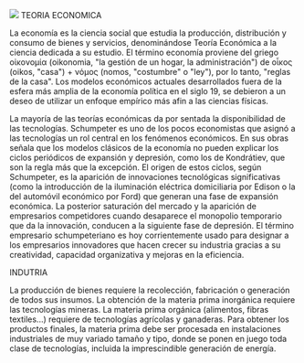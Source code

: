 ![](http://p84.cooltext.com/Rendered/Cool%20Text%20-%20Economa%20y%20Tecnologa%20284030636304166.png)
TEORIA ECONOMICA

La economía es la ciencia social que estudia la producción, distribución y consumo de bienes y servicios, denominándose Teoría Económica a la ciencia dedicada a su estudio. El término economía proviene del griego οἰκονομία (oikonomia, "la gestión de un hogar, la administración") de οἶκος (oikos, "casa") + νόμος (nomos, "costumbre" o "ley"), por lo tanto, "reglas de la casa". Los modelos económicos actuales desarrollados fuera de la esfera más amplia de la economía política en el siglo 19, se debieron a un deseo de utilizar un enfoque empírico más afin a las ciencias físicas.

La mayoría de las teorías económicas da por sentada la disponibilidad de las tecnologías. Schumpeter es uno de los pocos economistas que asignó a las tecnologías un rol central en los fenómenos económicos. En sus obras señala que los modelos clásicos de la economía no pueden explicar los ciclos periódicos de expansión y depresión, como los de Kondrátiev, que son la regla más que la excepción. El origen de estos ciclos, según Schumpeter, es la aparición de innovaciones tecnológicas significativas (como la introducción de la iluminación eléctrica domiciliaria por Edison o la del automóvil económico por Ford) que generan una fase de expansión económica. La posterior saturación del mercado y la aparición de empresarios competidores cuando desaparece el monopolio temporario que da la innovación, conducen a la siguiente fase de depresión. El término empresario schumpeteriano es hoy corrientemente usado para designar a los empresarios innovadores que hacen crecer su industria gracias a su creatividad, capacidad organizativa y mejoras en la eficiencia.

INDUTRIA

La producción de bienes requiere la recolección, fabricación o generación de todos sus insumos. La obtención de la materia prima inorgánica requiere las tecnologías mineras. La materia prima orgánica (alimentos, fibras textiles...) requiere de tecnologías agrícolas y ganaderas. Para obtener los productos finales, la materia prima debe ser procesada en instalaciones industriales de muy variado tamaño y tipo, donde se ponen en juego toda clase de tecnologías, incluida la imprescindible generación de energía.
